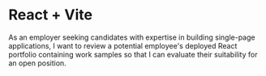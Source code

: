 # React + Vite
As an employer seeking candidates with expertise in building single-page applications, I want to review a potential employee's deployed React portfolio containing work samples so that I can evaluate their suitability for an open position.

